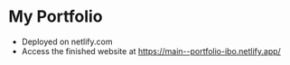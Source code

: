 # My Portfolio

- Deployed on netlify.com
- Access the finished website at https://main--portfolio-ibo.netlify.app/
